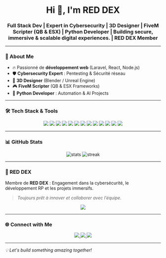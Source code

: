 <h1 align="center">Hi 👋, I'm RED DEX</h1>
<h3 align="center">
Full Stack Dev | Expert in Cybersecurity | 3D Designer | FiveM Scripter (QB & ESX) | Python Developer | Building secure, immersive & scalable digital experiences. | RED DEX Member
</h3>

---

### 🚀 About Me
- 🔥 Passionné de **développement web** (Laravel, React, Node.js)  
- 🛡 **Cybersecurity Expert** : Pentesting & Sécurité réseau  
- 🎨 **3D Designer** (Blender / Unreal Engine)  
- 🎮 **FiveM Scripter** (QB & ESX Frameworks)  
- 🐍 **Python Developer** : Automation & AI Projects  

---

### 🛠 Tech Stack & Tools
<p align="center">
  <img src="https://img.shields.io/badge/HTML5-E34F26?style=for-the-badge&logo=html5&logoColor=white" />
  <img src="https://img.shields.io/badge/CSS3-1572B6?style=for-the-badge&logo=css3&logoColor=white" />
  <img src="https://img.shields.io/badge/JavaScript-F7DF1E?style=for-the-badge&logo=javascript&logoColor=black" />
  <img src="https://img.shields.io/badge/PHP-777BB4?style=for-the-badge&logo=php&logoColor=white" />
  <img src="https://img.shields.io/badge/Laravel-FF2D20?style=for-the-badge&logo=laravel&logoColor=white" />
  <img src="https://img.shields.io/badge/Python-3776AB?style=for-the-badge&logo=python&logoColor=white" />
  <img src="https://img.shields.io/badge/Kali_Linux-557C94?style=for-the-badge&logo=kalilinux&logoColor=white" />
  <img src="https://img.shields.io/badge/Wireshark-1679A7?style=for-the-badge&logo=wireshark&logoColor=white" />
  <img src="https://img.shields.io/badge/Blender-F5792A?style=for-the-badge&logo=blender&logoColor=white" />
  <img src="https://img.shields.io/badge/FiveM-FF8800?style=for-the-badge&logoColor=white" />
  <img src="https://img.shields.io/badge/GitHub-181717?style=for-the-badge&logo=github&logoColor=white" />
  <img src="https://img.shields.io/badge/Docker-2496ED?style=for-the-badge&logo=docker&logoColor=white" />
  <img src="https://img.shields.io/badge/RED--DEX-Team-FF0000?style=for-the-badge&logo=github&logoColor=white" />
</p>

---

### 📊 GitHub Stats
<p align="center">
  <img src="https://github-readme-stats.vercel.app/api?username=reddexgt&show_icons=true&theme=radical" alt="stats" />
  <img src="https://github-readme-streak-stats.herokuapp.com/?user=reddexgt&theme=radical" alt="streak" />
</p>

---

### 🔴 RED DEX
Membre de **RED DEX** : Engagement dans la cybersécurité, le développement RP et les projets immersifs.  
> *Toujours prêt à innover et collaborer avec l’équipe.*

<p align="center">
  <img src="https://img.shields.io/badge/RED--DEX-Community-FF0000?style=for-the-badge&logo=discord&logoColor=white" />
</p>

---

### 🌐 Connect with Me
<p align="center">
  <a href="https://www.linkedin.com/in/aymenbourahla" target="_blank">
    <img src="https://img.shields.io/badge/LinkedIn-0A66C2?style=for-the-badge&logo=linkedin&logoColor=white" />
  </a>
  <a href="mailto:aymen@example.com">
    <img src="https://img.shields.io/badge/Email-D14836?style=for-the-badge&logo=gmail&logoColor=white" />
  </a>
  <a href="https://discord.gg/tonserveur" target="_blank">
    <img src="https://img.shields.io/badge/Discord-5865F2?style=for-the-badge&logo=discord&logoColor=white" />
  </a>
</p>

---

*💡 Let's build something amazing together!*
